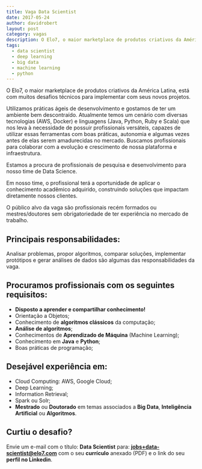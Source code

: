 ```yaml
---
title: Vaga Data Scientist
date: 2017-05-24
author: davidrobert
layout: post
category: vagas
description: O Elo7, o maior marketplace de produtos criativos da América Latina, está com muitos desafios técnicos para implementar com seus novos projetos. Temos a seguinte vaga para o time da engenharia...
tags:
  - data scientist
  - deep learning
  - big data
  - machine learning
  - python
---
```


O Elo7, o maior marketplace de produtos criativos da América Latina, está com muitos desafios técnicos para implementar com seus novos projetos.

Utilizamos práticas ágeis de desenvolvimento e gostamos de ter um ambiente bem descontraído. Atualmente temos um cenário com diversas tecnologias (AWS, Docker) e linguagens (Java, Python, Ruby e Scala) que nos leva à necessidade de possuir profissionais versáteis, capazes de utilizar essas ferramentas com boas práticas, autonomia e algumas vezes antes de elas serem amadurecidas no mercado. Buscamos profissionais para colaborar com a evolução e crescimento de nossa plataforma e infraestrutura.

Estamos a procura de profissionais de pesquisa e desenvolvimento para nosso time de Data Science.

Em nosso time, o profissional terá a oportunidade de aplicar o conhecimento acadêmico adquirido, construindo soluções que impactam diretamente nossos clientes.

O público alvo da vaga são profissionais recém formados ou mestres/doutores sem obrigatoriedade de ter experiência no mercado de trabalho.

## Principais responsabilidades:

Analisar problemas, propor algoritmos, comparar soluções, implementar protótipos e gerar análises de dados são algumas das responsabilidades da vaga.

## Procuramos profissionais com os seguintes requisitos:

- **Disposto a aprender e compartilhar conhecimento!**
- Orientação a Objetos;
- Conhecimento de **algoritmos clássicos** da computação;
- **Análise de algoritmos**;
- Conhecimentos de **Aprendizado de Máquina** (Machine Learning);
- Conhecimento em **Java** e **Python**;
- Boas práticas de programação;

## Desejável experiência em:

- Cloud Computing: AWS, Google Cloud;
- Deep Learning;
- Information Retrieval;
- Spark ou Solr;
- **Mestrado** ou **Doutorado** em temas associados a **Big Data**, **Inteligência Artificial** ou **Algoritmos**.

## Curtiu o desafio?

Envie um e-mail com o título: **Data Scientist** para: **jobs+data-scientist@elo7.com** com o seu **currículo** anexado (PDF) e o link do seu **perfil no Linkedin**.

